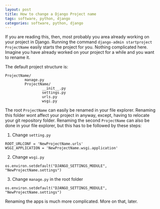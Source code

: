 ```yaml
---
layout: post
title: How to change a Django Project name
tags: software, python, django
categories: software, python, django
---
```


If you are reading this, then, most probably you area already working on your project in Django. Running the command  `django-admin startproject ProjectName` easily starts the project for you. Nothing complicated here. Imagine you have already worked on your project for a while and you want to rename it.

The default project structure is:
```
ProjectName/
         manage.py
         ProjectName/
                 __init__.py
                 settings.py
                 urls.py
                 wsgi.py
```

The root `ProjectName` can easily be renamed in your file explorer. Renaming this folder wont affect your project in anyway, except, having to relocate your git repository folder. Renaming the second `ProjectName` can also be done in your file explorer, but this has to be followed by these steps:

1. Change `setting.py`

```
ROOT_URLCONF = 'NewProjectName.urls'
WSGI_APPLICATION = 'NewProjectName.wsgi.application'
```

2. Change `wsgi.py`
```
os.environ.setdefault("DJANGO_SETTINGS_MODULE", "NewProjectName.settings")
```
3. Change `manage.py` in the root folder
```
os.environ.setdefault("DJANGO_SETTINGS_MODULE", "NewProjectName.settings")
```

Renaming the apps is much more complicated. More on that, later.
